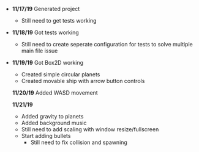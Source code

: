  - **11/17/19** Generated project 
   - Still need to get tests working

 - **11/18/19** Got tests working
   - Still need to create seperate configuration for tests to solve multiple main file issue

 - **11/19/19** Got Box2D working
   - Created simple circular planets
   - Created movable ship with arrow button controls

   **11/20/19** Added WASD movement

   **11/21/19**
    - Added gravity to planets
	- Added background music
	- Still need to add scaling with window resize/fullscreen
	- Start adding bullets
	  - Still need to fix collision and spawning